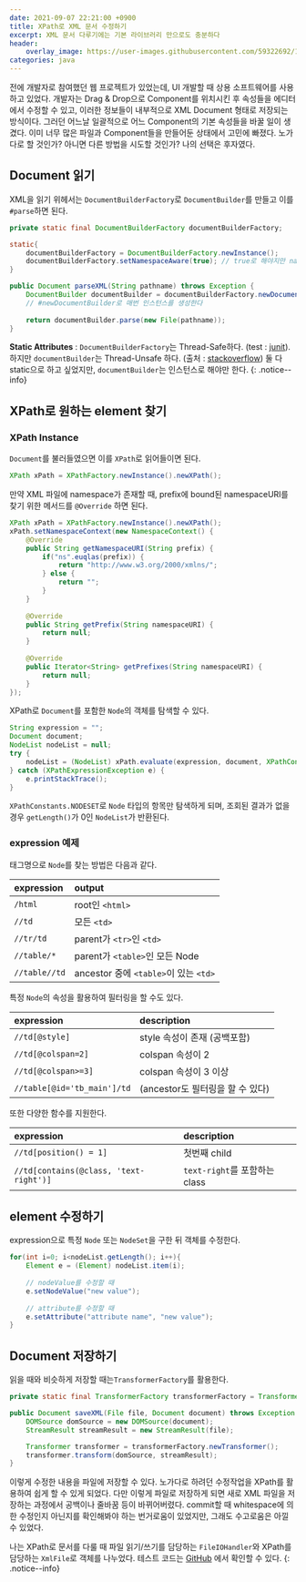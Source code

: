 ```yaml
---
date: 2021-09-07 22:21:00 +0900
title: XPath로 XML 문서 수정하기
excerpt: XML 문서 다루기에는 기본 라이브러리 만으로도 충분하다
header:
    overlay_image: https://user-images.githubusercontent.com/59322692/132992117-7891f1c2-d640-4b26-b54d-631949140f88.png
categories: java
---
```


전에 개발자로 참여했던 웹 프로젝트가 있었는데, UI 개발할 때 상용 소프트웨어를 사용하고 있었다.
개발자는 Drag & Drop으로 Component를 위치시킨 후 속성들을 에디터에서 수정할 수 있고, 이러한 정보들이
내부적으로 XML Document 형태로 저장되는 방식이다. 그러던 어느날 일괄적으로 어느 Component의 기본 속성들을
바꿀 일이 생겼다. 이미 너무 많은 파일과 Component들을 만들어둔 상태에서 고민에 빠졌다. 노가다로 할 것인가? 아니면 다른 방법을 시도할 것인가?
나의 선택은 후자였다.

## Document 읽기

XML을 읽기 위헤서는 `DocumentBuilderFactory`로 `DocumentBuilder`를 만들고 이를 `#parse`하면 된다.

```java
private static final DocumentBuilderFactory documentBuilderFactory;

static{
    documentBuilderFactory = DocumentBuilderFactory.newInstance();
    documentBuilderFactory.setNamespaceAware(true); // true로 해야지만 namespace를 인식할 수 있다
}

public Document parseXML(String pathname) throws Exception {
    DocumentBuilder documentBuilder = documentBuilderFactory.newDocumentBuilder();
    // #newDocumentBuilder로 매번 인스턴스를 생성한다
    
    return documentBuilder.parse(new File(pathname));
}
```

**Static Attributes** :
`DocumentBuilderFactory`는 Thread-Safe하다. (test : [junit](https://github.com/rokong/hello-spring/blob/master/src/test/java/com/rokong/xpath/FileIOTest.java)).
하지만 `documentBuilder`는 Thread-Unsafe 하다. (출처 : [stackoverflow](https://stackoverflow.com/questions/12455602/is-documentbuilder-thread-safe))
둘 다 static으로 하고 싶었지만, `documentBuilder`는 인스턴스로 해야만 한다.
{: .notice--info}

## XPath로 원하는 element 찾기

### XPath Instance

`Document`를 불러들였으면 이를 `XPath`로 읽어들이면 된다.

```java
XPath xPath = XPathFactory.newInstance().newXPath();
```

만약 XML 파일에 namespace가 존재할 때, prefix에 bound된 namespaceURI를 찾기 위한 메서드를 `@Override` 하면 된다.

```java
XPath xPath = XPathFactory.newInstance().newXPath();
xPath.setNamespaceContext(new NamespaceContext() {
    @Override
    public String getNamespaceURI(String prefix) {
        if("ns".euqlas(prefix)) {
            return "http://www.w3.org/2000/xmlns/";
        } else {
            return "";
        }
    }
    
    @Override
    public String getPrefix(String namespaceURI) {
        return null;
    }
    
    @Override
    public Iterator<String> getPrefixes(String namespaceURI) {
        return null;
    }
});
```

XPath로 `Document`를 포함한 `Node`의 객체를 탐색할 수 있다.

```java
String expression = "";
Document document;
NodeList nodeList = null;
try {
    nodeList = (NodeList) xPath.evaluate(expression, document, XPathConstants.NODESET);
} catch (XPathExpressionException e) {
    e.printStackTrace();
}
```

`XPathConstants.NODESET`로 `Node` 타입의 항목만 탐색하게 되며, 조회된 결과가 없을 경우 `getLength()`가 0인 `NodeList`가
반환된다.

### expression 예제

태그명으로 `Node`를 찾는 방법은 다음과 같다.

| expression | output |
|:--- |:---|
| `/html` | root인 `<html>` |
| `//td` | 모든 `<td>` |
| `//tr/td` | parent가 `<tr>`인 `<td>` |
| `//table/*` | parent가 `<table>`인 모든 Node |
| `//table//td` | ancestor 중에 `<table>`이 있는 `<td>` |

특정 `Node`의 속성을 활용하여 필터링을 할 수도 있다.

| expression | description |
|:--- |:---|
| `//td[@style]` | style 속성이 존재 (공백포함) |
| `//td[@colspan=2]` | colspan 속성이 2 |
| `//td[@colspan>=3]` | colspan 속성이 3 이상 |
| `//table[@id='tb_main']/td` | (ancestor도 필터링을 할 수 있다) |

또한 다양한 함수를 지원한다.

| expression | description |
|:--- |:---|
| `//td[position() = 1]` | 첫번째 child |
| `//td[contains(@class, 'text-right')]` | `text-right`를 포함하는 class |

## element 수정하기

expression으로 특정 `Node` 또는 `NodeSet`을 구한 뒤 객체를 수정한다.

```java
for(int i=0; i<nodeList.getLength(); i++){
    Element e = (Element) nodeList.item(i);
    
    // nodeValue를 수정할 때
    e.setNodeValue("new value");
    
    // attribute를 수정할 때
    e.setAttribute("attribute name", "new value");
}
```

## Document 저장하기

읽을 때와 비슷하게 저장할 때는`TransformerFactory`를 활용한다.

```java
private static final TransformerFactory transformerFactory = TransformerFactory.newInstance();

public Document saveXML(File file, Document document) throws Exception {
    DOMSource domSource = new DOMSource(document);
    StreamResult streamResult = new StreamResult(file);

    Transformer transformer = transformerFactory.newTransformer();
    transformer.transform(domSource, streamResult);
}
```

이렇게 수정한 내용을 파일에 저장할 수 있다. 노가다로 하려던 수정작업을 XPath를 활용하여 쉽게 할 수 있게 되었다.
다만 이렇게 파일로 저장하게 되면 새로 XML 파일을 저장하는 과정에서 공백이나 줄바꿈 등이 바뀌어버렸다. commit할 때
whitespace에 의한 수정인지 아닌지를 확인해봐야 하는 번거로움이 있었지만, 그래도 수고로움은 아낄 수 있었다.

나는 XPath로 문서를 다룰 때 파일 읽기/쓰기를 담당하는 `FileIOHandler`와 XPath를 담당하는 `XmlFile`로 객체를 나누었다.
테스트 코드는
[GitHub](https://github.com/rokong/hello-spring/blob/master/src/test/java/com/rokong/xpath/XPathTest.java)
에서 확인할 수 있다.
{: .notice--info}
